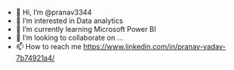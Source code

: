 - 👋 Hi, I’m @pranav3344
- 👀 I’m interested in Data analytics 
- 🌱 I’m currently learning Microsoft Power BI
- 💞️ I’m looking to collaborate on ...
- 📫 How to reach me https://www.linkedin.com/in/pranav-yadav-7b74921a4/

<!---
pranav3344/pranav3344 is a ✨ special ✨ repository because its `README.md` (this file) appears on your GitHub profile.
You can click the Preview link to take a look at your changes.
--->
